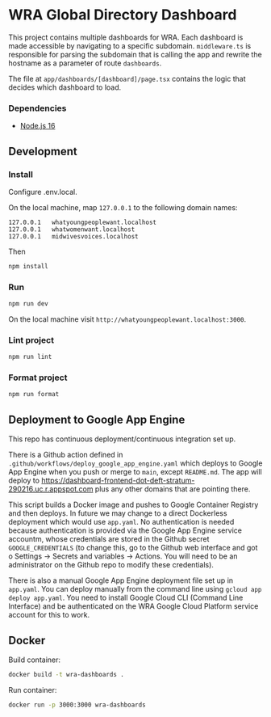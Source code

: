 # WRA Global Directory Dashboard

This project contains multiple dashboards for WRA. Each dashboard is made accessible by navigating to a specific
subdomain. `middleware.ts` is responsible for parsing the subdomain that is calling the app and rewrite the hostname
as a parameter of route `dashboards`.

The file at `app/dashboards/[dashboard]/page.tsx` contains the logic that decides which dashboard to load.

### Dependencies

- [Node.js 16](https://nodejs.org/en/)

## Development

### Install

Configure .env.local.

On the local machine, map `127.0.0.1` to the following domain names:

```text
127.0.0.1   whatyoungpeoplewant.localhost
127.0.0.1   whatwomenwant.localhost
127.0.0.1   midwivesvoices.localhost
```

Then

```bash
npm install
```

### Run

```bash
npm run dev
```

On the local machine visit `http://whatyoungpeoplewant.localhost:3000`.

### Lint project

```bash
npm run lint
```

### Format project

```bash
npm run format
```

## Deployment to Google App Engine

This repo has continuous deployment/continuous integration set up.

There is a Github action defined in `.github/workflows/deploy_google_app_engine.yaml` which deploys to Google App Engine when you push or merge to `main`, except `README.md`. The app will deploy to https://dashboard-frontend-dot-deft-stratum-290216.uc.r.appspot.com plus any other domains that are pointing there.

This script builds a Docker image and pushes to Google Container Registry and then deploys. In future we may change to a direct Dockerless deployment which would use `app.yaml`. No authentication is needed because authentication is provided via the Google App Engine service accountm, whose credentials are stored in the Github secret `GOOGLE_CREDENTIALS` (to change this, go to the Github web interface and got o Settings -> Secrets and variables -> Actions. You will need to be an administrator on the Github repo to modify these credentials).

There is also a manual Google App Engine deployment file set up in `app.yaml`. You can deploy manually from the command line using `gcloud app deploy app.yaml`. You need to install Google Cloud CLI (Command Line Interface) and be authenticated on the WRA Google Cloud Platform service account for this to work.


## Docker

Build container:

```bash
docker build -t wra-dashboards .
```

Run container:

```bash
docker run -p 3000:3000 wra-dashboards
```
